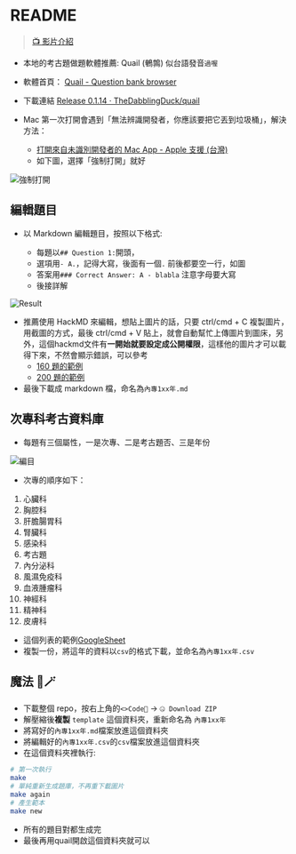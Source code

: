 # README

> [📺 影片介紹](https://youtu.be/FIP1UqfCgOc)

- 本地的考古題做題軟體推薦: Quail (鵪鶉) 似台語發音`過喔`
- 軟體首頁： [Quail - Question bank browser](https://thedabblingduck.github.io/quail/)
- 下載連結 [Release 0.1.14 · TheDabblingDuck/quail](https://github.com/TheDabblingDuck/quail/releases/tag/v0.1.14)

- Mac 第一次打開會遇到「無法辨識開發者，你應該要把它丟到垃圾桶」，解決方法：
  - [打開來自未識別開發者的 Mac App - Apple 支援 (台灣)](https://support.apple.com/zh-tw/guide/mac-help/mh40616/mac)
  - 如下圖，選擇「強制打開」就好

![強制打開](https://i.imgur.com/BnTzIKu.png)

## 編輯題目

- 以 Markdown 編輯題目，按照以下格式:

  - 每題以`## Question 1:`開頭，
  - 選項用`- A.`，記得大寫，後面有一個`.` 前後都要空一行，如圖
  - 答案用`### Correct Answer: A - blabla` 注意字母要大寫
  - 後接詳解

![Result](https://i.imgur.com/cQtuFIi.png)

- 推薦使用 HackMD 來編輯，想貼上圖片的話，只要 ctrl/cmd + C 複製圖片，用截圖的方式，最後 ctrl/cmd + V 貼上，就會自動幫忙上傳圖片到圖床，另外，這個hackmd文件有**一開始就要設定成公開權限**，這樣他的圖片才可以載得下來，不然會顯示錯誤，可以參考
  - [160 題的範例](https://hackmd.io/@htlin222/template/edit)
  - [200 題的範例](https://hackmd.io/@htlin222/template200x/edit)
- 最後下載成 markdown 檔，命名為`內專1xx年.md`

## 次專科考古資料庫

- 每題有三個屬性，一是次專、二是考古題否、三是年份

![編目](https://i.imgur.com/YqvyAx9.png)

- 次專的順序如下：

1. 心臟科
2. 胸腔科
3. 肝膽腸胃科
4. 腎臟科
5. 感染科
6. 考古題
7. 內分泌科
8. 風濕免疫科
9. 血液腫瘤科
10. 神經科
11. 精神科
12. 皮膚科

- 這個列表的範例[GoogleSheet](https://docs.google.com/spreadsheets/d/18ger0mucsSThUfUGwvPBaB106OMgAkDidY1fyW_h-ug/edit?usp=sharing)
- 複製一份，將這年的資料以`csv`的格式下載，並命名為`內專1xx年.csv`

## 魔法 🧚🪄

- 下載整個 repo，按右上角的`<>Code🔽` -> `🤐 Download ZIP`
- 解壓縮後**複製** `template` 這個資料夾，重新命名為 `內專1xx年`
- 將寫好的`內專1xx年.md`檔案放進這個資料夾
- 將編輯好的`內專1xx年.csv`的`csv`檔案放進這個資料夾
- 在這個資料夾裡執行:

```sh
# 第一次執行
make
# 單純重新生成題庫，不再重下載圖片
make again
# 產生範本
make new
```

- 所有的題目對都生成完
- 最後再用quail開啟這個資料夾就可以
